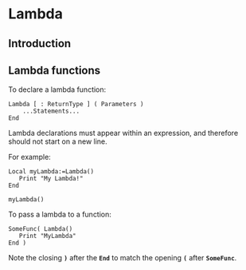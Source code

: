 # Lambda

## Introduction

## Lambda functions

To declare a lambda function:

```
Lambda [ : ReturnType ] ( Parameters )
    ...Statements...
End
```

Lambda declarations must appear within an expression, and therefore should not start on a new line.

For example:

```monkey
Local myLambda:=Lambda()
   Print "My Lambda!"
End

myLambda()
```

To pass a lambda to a function:

```monkey
SomeFunc( Lambda()
   Print "MyLambda"
End )
```

Note the closing **`)`** after the **`End`** to match the opening **`(`** after **`SomeFunc`**.
